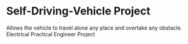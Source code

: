 # Self-Driving-Vehicle Project 
Allows the vehicle to travel alone any place and overtake any obstacle.
Electrical Practical Engineer Project
